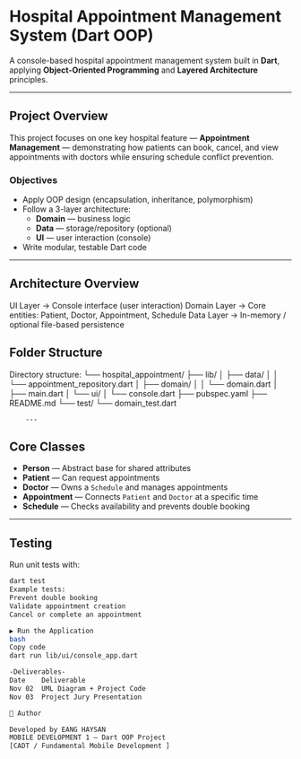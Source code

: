 # Hospital Appointment Management System (Dart OOP)

A console-based hospital appointment management system built in **Dart**, applying **Object-Oriented Programming** and **Layered Architecture** principles.

---

## Project Overview
This project focuses on one key hospital feature — **Appointment Management** — demonstrating how patients can book, cancel, and view appointments with doctors while ensuring schedule conflict prevention.

### Objectives
- Apply OOP design (encapsulation, inheritance, polymorphism)
- Follow a 3-layer architecture:
  - **Domain** — business logic
  - **Data** — storage/repository (optional)
  - **UI** — user interaction (console)
- Write modular, testable Dart code

---

## Architecture Overview

UI Layer → Console interface (user interaction)
Domain Layer → Core entities: Patient, Doctor, Appointment, Schedule
Data Layer → In-memory / optional file-based persistence

## Folder Structure

Directory structure:
└── hospital_appointment/
    ├── lib/
    │   ├── data/
    │   │   └── appointment_repository.dart
    │   ├── domain/
    │   │   └── domain.dart
    │   ├── main.dart
    │   └── ui/
    │       └── console.dart
    ├── pubspec.yaml
    ├── README.md
    └── test/
        └── domain_test.dart

        ---

## Core Classes
- **Person** — Abstract base for shared attributes
- **Patient** — Can request appointments
- **Doctor** — Owns a `Schedule` and manages appointments
- **Appointment** — Connects `Patient` and `Doctor` at a specific time
- **Schedule** — Checks availability and prevents double booking

---

## Testing
Run unit tests with:
```bash
dart test
Example tests:
Prevent double booking
Validate appointment creation
Cancel or complete an appointment

▶ Run the Application
bash
Copy code
dart run lib/ui/console_app.dart

-Deliverables-
Date	Deliverable
Nov 02	UML Diagram + Project Code
Nov 03	Project Jury Presentation

👤 Author

Developed by EANG HAYSAN
MOBILE DEVELOPMENT 1 — Dart OOP Project
[CADT / Fundamental Mobile Development ]